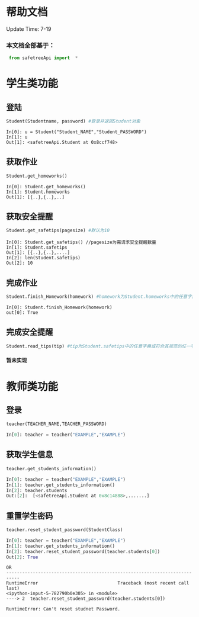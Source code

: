 # 帮助文档

Update Time: 7-19

### 本文档全部基于：

```python
 from safetreeApi import  *
```

# 学生类功能

## 登陆

```python
Student(Studentname, password) #登录并返回Student对象
```

```
In[0]: u = Student("Student_NAME","Student_PASSWORD")
In[1]: u
Out[1]: <safetreeApi.Student at 0x8ccf748> 
```

## 获取作业

```python
Student.get_homeworks()
```

```
In[0]: Student.get_homeworks()
In[1]: Student.homeworks
Out[1]: [{..},{..},..]
```

## 获取安全提醒

```python
Student.get_safetips(pagesize) #默认为10
```

```
In[0]: Student.get_safetips() //pagesize为需请求安全提醒数量
In[1]: Student.safetips
Out[1]: [{..},{..},....]
In[2]: len(Student.safetips)
Out[2]: 10
```

## 完成作业

```python
Student.finish_Homework(homework) #homework为Student.homeworks中的任意字典或符合其规范的任一字典
```

```
In[0]: Student.finish_Homework(homework)
out[0]: True
```

## 完成安全提醒

```python
Student.read_tips(tip) #tip为Student.safetips中的任意字典或符合其规范的任一字典
```

#### 暂未实现



# 教师类功能

## 登录

```python
teacher(TEACHER_NAME,TEACHER_PASSWORD)
```

```python
In[0]: teacher = teacher("EXAMPLE","EXAMPLE")
```

## 获取学生信息

```python
teacher.get_students_information()
```

```python
In[0]: teacher = teacher("EXAMPLE","EXAMPLE")
In[1]: teacher.get_students_information()
In[2]: teacher.students
Out:[2]:  [<safetreeApi.Student at 0x8c14888>,.......]
```

## 重置学生密码

```python
teacher.reset_student_password(StudentClass)
```

```python
In[0]: teacher = teacher("EXAMPLE","EXAMPLE")
In[1]: teacher.get_students_information()
In[2]: teacher.reset_student_password(teacher.students[0])
Out[2]: True
```
```
OR
---------------------------------------------------------------------------
RuntimeError                              Traceback (most recent call last)
<ipython-input-5-782790b0e305> in <module>
----> 2  teacher.reset_student_password(teacher.students[0])

RuntimeError: Can't reset studnet Password.
```
